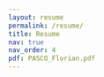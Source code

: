 ```yaml
---
layout: resume
permalink: /resume/
title: Resume
nav: true
nav_order: 4
pdf: PASCO_Florian.pdf
---
```

